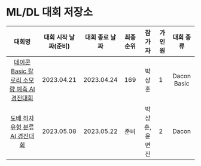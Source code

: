 # ML/DL 대회 저장소

|                            대회명                            | 대회 시작 날짜(준비) | 대회 종료 날짜 | 최종 순위 |     참가자     | 가 인원 |  대회 종류  |
| :----------------------------------------------------------: | :------------------: | :------------: | :-------: | :------------: | ------- | :---------: |
| [데이콘 Basic 칼로리 소모량 예측 AI 경진대회](https://dacon.io/competitions/official/236097/overview/description) |      2023.04.21      |   2023.04.24   |    169    |     박상훈     | 1       | Dacon Basic |
| [도배 하자 유형 분류 AI 경진대회](https://dacon.io/competitions/official/236082/overview/description) |      2023.05.08      |   2023.05.22   |   준비    | 박상훈, 윤면진 | 2       |    Dacon    |

